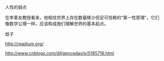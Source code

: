 人性的弱点

在李善友教授看来，他相信世界上存在数量稀少但足可信赖的“第一性原理”，它们像数学公理一样，应该构成我们理解世界的基本起点。

蚊子

http://readium.org/

http://www.cnblogs.com/diligenceday/p/5185716.html
